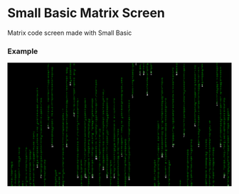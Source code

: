 # Small Basic Matrix Screen
 Matrix code screen made with Small Basic

### Example

<img src="https://github.com/destbg/SmallBasicMatrix/blob/master/Example.gif" alt="Example">
